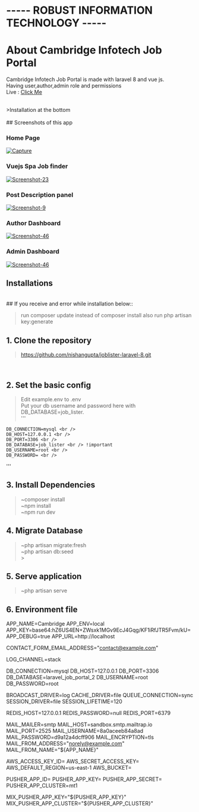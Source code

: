 # ----- ROBUST INFORMATION TECHNOLOGY -----
# About Cambridge Infotech Job Portal
Cambridge Infotech Job Portal is made with laravel 8 and vue js. <br/>
Having user,author,admin role and permissions <br/>
Live : [Click Me](https://jobs.cambridge.com.np) <br/>

<br />
>Installation at the bottom 
<br />

<br />
## Screenshots of this app

<p>
    
### Home Page
<a href="https://i.ibb.co/FJytDVn/Screenshot-61.png"><img src="https://i.ibb.co/FJytDVn/Screenshot-61.png" target="_blank" alt="Capture" border="0" /></a>
<br />

### Vuejs Spa Job finder
<a href="https://i.ibb.co/sJwZw8x/Screenshot-66.png"><img src="https://i.ibb.co/sJwZw8x/Screenshot-66.png" target="_blank" alt="Screenshot-23"
border="0" /></a>
<br />

### Post Description panel
<a href="https://i.ibb.co/gMTxxj2/Screenshot-69.png"><img src="https://i.ibb.co/gMTxxj2/Screenshot-69.png" target="_blank" alt="Screenshot-9"
border="0" /></a>
<br />

### Author Dashboard
<a href="https://i.ibb.co/C6JKQ1h/Screenshot-78.png"><img src="https://i.ibb.co/C6JKQ1h/Screenshot-78.png" alt="Screenshot-46" border="0" /></a>
<br />

### Admin Dashboard
<a href="https://i.ibb.co/mD4961P/Screenshot-79.png"><img src="https://i.ibb.co/mD4961P/Screenshot-79.png" alt="Screenshot-46" border="0" /></a>
<br />

</p>

## Installations

<br />
## If you receive and error while installation below::

> run composer update instead of composer install
> also run php artisan key:generate

## 1. Clone the repository

> https://github.com/nishangupta/joblister-laravel-8.git

<br />

## 2. Set the basic config

> Edit example.env to .env <br />
> Put your db username and password here with DB_DATABASE=job_lister. <br />
> ''' <br />

    DB_CONNECTION=mysql <br />
    DB_HOST=127.0.0.1 <br />
    DB_PORT=3306 <br />
    DB_DATABASE=job_lister <br /> !important
    DB_USERNAME=root <br />
    DB_PASSWORD= <br />

'''
<br />

## 3. Install Dependencies

> ~composer install <br />
> ~npm install <br />
> ~npm run dev
> <br />

## 4. Migrate Database

> ~php artisan migrate:fresh <br />
> ~php artisan db:seed <br /> > <br />


## 5. Serve application

> ~php artisan serve <br />



## 6. Environment file

APP_NAME=Cambridge
APP_ENV=local
APP_KEY=base64:hZ6US4EN+ZWsxk1MGv9EcJ4Gqg/KF1iRfJTR5Fvm/kU=
APP_DEBUG=true
APP_URL=http://localhost

CONTACT_FORM_EMAIL_ADDRESS="contact@example.com"

LOG_CHANNEL=stack

DB_CONNECTION=mysql
DB_HOST=127.0.0.1
DB_PORT=3306
DB_DATABASE=laravel_job_portal_2
DB_USERNAME=root
DB_PASSWORD=root

BROADCAST_DRIVER=log
CACHE_DRIVER=file
QUEUE_CONNECTION=sync
SESSION_DRIVER=file
SESSION_LIFETIME=120

REDIS_HOST=127.0.0.1
REDIS_PASSWORD=null
REDIS_PORT=6379

MAIL_MAILER=smtp
MAIL_HOST=sandbox.smtp.mailtrap.io
MAIL_PORT=2525
MAIL_USERNAME=8a0aceeb84a8ad
MAIL_PASSWORD=d9a12a4dcff906
MAIL_ENCRYPTION=tls
MAIL_FROM_ADDRESS="norely@example.com"
MAIL_FROM_NAME="${APP_NAME}"

AWS_ACCESS_KEY_ID=
AWS_SECRET_ACCESS_KEY=
AWS_DEFAULT_REGION=us-east-1
AWS_BUCKET=

PUSHER_APP_ID=
PUSHER_APP_KEY=
PUSHER_APP_SECRET=
PUSHER_APP_CLUSTER=mt1

MIX_PUSHER_APP_KEY="${PUSHER_APP_KEY}"
MIX_PUSHER_APP_CLUSTER="${PUSHER_APP_CLUSTER}"
